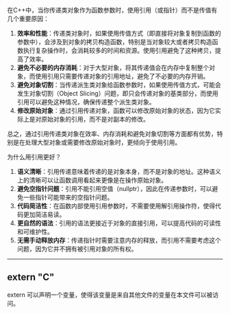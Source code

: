 在C++中，当你传递类对象作为函数参数时，使用引用（或指针）而不是传值有几个重要原因：

1. **效率和性能**：传递类对象时，如果使用传值方式（即直接将对象复制到函数的参数中），会涉及到对象的拷贝构造函数，特别是当对象较大或者拷贝构造函数执行复杂操作时，会消耗较多的时间和资源。使用引用避免了这种拷贝，提高了效率。
2. **避免不必要的内存消耗**：对于大型对象，将其传递值会在内存中复制整个对象，而使用引用只需要传递对象的引用地址，避免了不必要的内存开销。
3. **避免对象切割**：当传递派生类对象给函数参数时，如果使用传值方式，可能会发生对象切割（Object Slicing）问题，即只会传递对象的基类部分，而使用引用可以避免这种情况，确保传递整个派生类对象。
4. **修改原始对象**：通过引用传递对象，函数可以修改原始对象的状态，因为它实际上是对原始对象的引用，而不是对副本的修改。

总之，通过引用传递类对象在效率、内存消耗和避免对象切割等方面都有优势，特别是在处理大型对象或需要修改原始对象时，更倾向于使用引用。



为什么用引用更好？

1. **语义清晰**：引用传递意味着传递的是对象本身，而不是对象的地址。这种语义上的清晰可以让函数调用看起来更像是在操作原始对象。
2. **避免空指针问题**：引用不能引用空值（nullptr），因此在传递参数时，可以避免一些指针可能带来的空指针问题。
3. **代码简洁性**：在函数内部使用引用参数时，不需要使用解引用操作符，使得代码更加简洁易读。
4. **更自然的语法**：引用的语法更接近于对象的直接引用，可以提高代码的可读性和可维护性。
5. **无需手动释放内存**：传递指针时需要注意内存的释放，而引用不需要考虑这个问题，因为它并不拥有被引用对象的所有权。

---



## extern "C"

extern 可以声明一个变量，使得该变量是来自其他文件的变量在本文件可以被访问。


